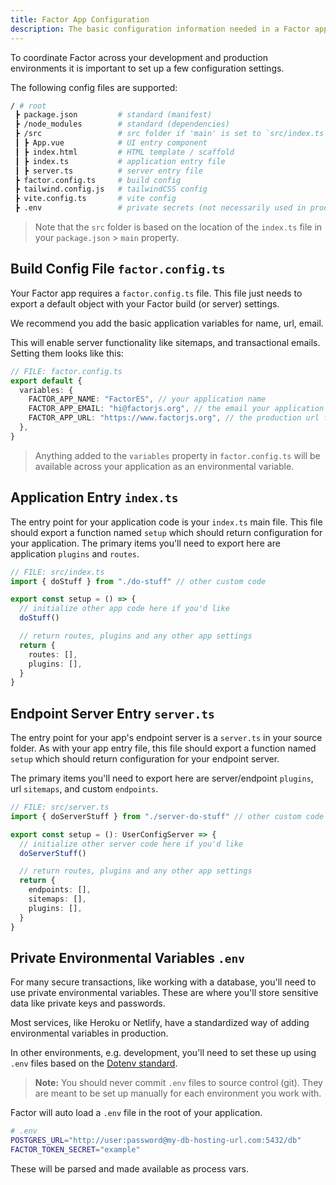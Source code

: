 ```yaml
---
title: Factor App Configuration
description: The basic configuration information needed in a Factor app
---
```


To coordinate Factor across your development and production environments it is important to set up a few configuration settings.

The following config files are supported:

```bash
/ # root
 ┣ package.json         # standard (manifest)
 ┣ /node_modules        # standard (dependencies)
 ┣ /src                 # src folder if 'main' is set to `src/index.ts`
 ┃ ┣ App.vue            # UI entry component
 ┃ ┣ index.html         # HTML template / scaffold
 ┃ ┣ index.ts           # application entry file
 ┃ ┣ server.ts          # server entry file
 ┣ factor.config.ts     # build config
 ┣ tailwind.config.js   # tailwindCSS config
 ┣ vite.config.ts       # vite config
 ┣ .env                 # private secrets (not necessarily used in production)
```

> Note that the `src` folder is based on the location of the `index.ts` file in your `package.json` > `main` property.

## Build Config File `factor.config.ts`

Your Factor app requires a `factor.config.ts` file. This file just needs to export a default object with your Factor build (or server) settings.

We recommend you add the basic application variables for name, url, email.

This will enable server functionality like sitemaps, and transactional emails. Setting them looks like this:

```typescript
// FILE: factor.config.ts
export default {
  variables: {
    FACTOR_APP_NAME: "FactorES", // your application name
    FACTOR_APP_EMAIL: "hi@factorjs.org", // the email your application will use (SMTP)
    FACTOR_APP_URL: "https://www.factorjs.org", // the production url for your application (for sitemaps, etc.)
  },
}
```

> Anything added to the `variables` property in `factor.config.ts` will be available across your application as an environmental variable.

## Application Entry `index.ts`

The entry point for your application code is your `index.ts` main file. This file should export a function named `setup` which should return configuration for your application. The primary items you'll need to export here are application `plugins` and `routes`.

```typescript
// FILE: src/index.ts
import { doStuff } from "./do-stuff" // other custom code

export const setup = () => {
  // initialize other app code here if you'd like
  doStuff()

  // return routes, plugins and any other app settings
  return {
    routes: [],
    plugins: [],
  }
}
```

## Endpoint Server Entry `server.ts`

The entry point for your app's endpoint server is a `server.ts` in your source folder. As with your app entry file, this file should export a function named `setup` which should return configuration for your endpoint server.

The primary items you'll need to export here are server/endpoint `plugins`, url `sitemaps`, and custom `endpoints`.

```ts
// FILE: src/server.ts
import { doServerStuff } from "./server-do-stuff" // other custom code

export const setup = (): UserConfigServer => {
  // initialize other server code here if you'd like
  doServerStuff()

  // return routes, plugins and any other app settings
  return {
    endpoints: [],
    sitemaps: [],
    plugins: [],
  }
}
```

## Private Environmental Variables `.env`

For many secure transactions, like working with a database, you'll need to use private environmental variables. These are where you'll store sensitive data like private keys and passwords.

Most services, like Heroku or Netlify, have a standardized way of adding environmental variables in production.

In other environments, e.g. development, you'll need to set these up using `.env` files based on the [Dotenv standard](https://github.com/motdotla/dotenv#readme).

> **Note:** You should never commit `.env` files to source control (git). They are meant to be set up manually for each environment you work with.

Factor will auto load a `.env` file in the root of your application.

```bash
# .env
POSTGRES_URL="http://user:password@my-db-hosting-url.com:5432/db"
FACTOR_TOKEN_SECRET="example"
```

These will be parsed and made available as process vars.

